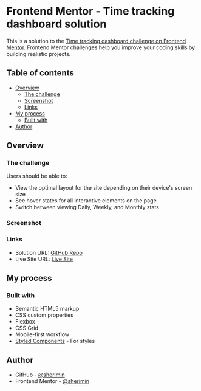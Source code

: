 # Frontend Mentor - Time tracking dashboard solution

This is a solution to the [Time tracking dashboard challenge on Frontend Mentor](https://www.frontendmentor.io/challenges/time-tracking-dashboard-UIQ7167Jw). Frontend Mentor challenges help you improve your coding skills by building realistic projects.

## Table of contents

- [Overview](#overview)
  - [The challenge](#the-challenge)
  - [Screenshot](#screenshot)
  - [Links](#links)
- [My process](#my-process)
  - [Built with](#built-with)
- [Author](#author)


## Overview

### The challenge

Users should be able to:

- View the optimal layout for the site depending on their device's screen size
- See hover states for all interactive elements on the page
- Switch between viewing Daily, Weekly, and Monthly stats

### Screenshot



### Links

- Solution URL: [GitHub Repo](https://github.com/sherimin/time-tracking-dashboard)
- Live Site URL: [Live Site](https://sherimin.github.io/time-tracking-dashboard/)

## My process

### Built with

- Semantic HTML5 markup
- CSS custom properties
- Flexbox
- CSS Grid
- Mobile-first workflow
- [Styled Components](https://styled-components.com/) - For styles

## Author

- GitHub - [@sherimin](https://github.com/sherimin)
- Frontend Mentor - [@sherimin](https://www.frontendmentor.io/profile/sherimin)
